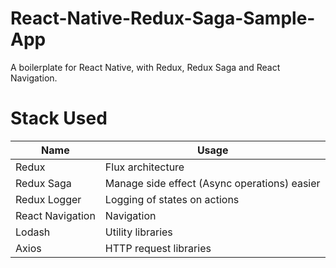 # React-Native-Redux-Saga-Sample-App

A boilerplate for React Native, with Redux, Redux Saga and React Navigation.

# Stack Used

| Name             | Usage                                        |
| ---------------- | -------------------------------------------- |
| Redux            | Flux architecture                            |
| Redux Saga       | Manage side effect (Async operations) easier |
| Redux Logger     | Logging of states on actions                 |
| React Navigation | Navigation                                   |
| Lodash           | Utility libraries                            |
| Axios            | HTTP request libraries                       |
